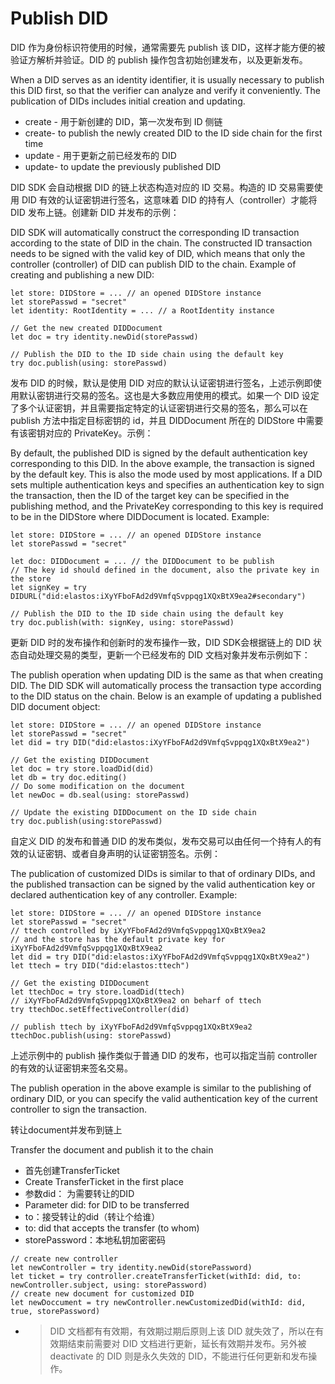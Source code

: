 # Publish DID

DID 作为身份标识符使用的时候，通常需要先 publish 该 DID，这样才能方便的被验证方解析并验证。DID 的 publish 操作包含初始创建发布，以及更新发布。

When a DID serves as an identity identifier, it is usually necessary to publish this DID first, so that the verifier can analyze and verify it conveniently. The publication of DIDs includes initial creation and updating.

* create - 用于新创建的 DID，第一次发布到 ID 侧链
* create- to publish the newly created DID to the ID side chain for the first time
* update - 用于更新之前已经发布的 DID
* update- to update the previously published DID

DID SDK 会自动根据 DID 的链上状态构造对应的 ID 交易。构造的 ID 交易需要使用 DID 有效的认证密钥进行签名，这意味着 DID 的持有人（controller）才能将 DID 发布上链。创建新 DID 并发布的示例：

DID SDK will automatically construct the corresponding ID transaction according to the state of DID in the chain. The constructed ID transaction needs to be signed with the valid key of DID, which means that only the controller (controller) of DID can publish DID to the chain. Example of creating and publishing a new DID:

```
let store: DIDStore = ... // an opened DIDStore instance
let storePasswd = "secret"
let identity: RootIdentity = ... // a RootIdentity instance

// Get the new created DIDDocument
let doc = try identity.newDid(storePasswd)

// Publish the DID to the ID side chain using the default key
try doc.publish(using: storePasswd)
```

发布 DID 的时候，默认是使用 DID 对应的默认认证密钥进行签名，上述示例即使用默认密钥进行交易的签名。这也是大多数应用使用的模式。如果一个 DID 设定了多个认证密钥，并且需要指定特定的认证密钥进行交易的签名，那么可以在 publish 方法中指定目标密钥的 id，并且 DIDDocument 所在的 DIDStore 中需要有该密钥对应的 PrivateKey。示例：

By default, the published DID is signed by the default authentication key corresponding to this DID. In the above example, the transaction is signed by the default key. This is also the mode used by most applications. If a DID sets multiple authentication keys and specifies an authentication key to sign the transaction, then the ID of the target key can be specified in the publishing method, and the PrivateKey corresponding to this key is required to be in the DIDStore where DIDDocument is located. Example:

```
let store: DIDStore = ... // an opened DIDStore instance
let storePasswd = "secret"

let doc: DIDDocument = ... // the DIDDocument to be publish
// The key id should defined in the document, also the private key in the store
let signKey = try DIDURL("did:elastos:iXyYFboFAd2d9VmfqSvppqg1XQxBtX9ea2#secondary")

// Publish the DID to the ID side chain using the default key
try doc.publish(with: signKey, using: storePasswd)
```

更新 DID 时的发布操作和创新时的发布操作一致，DID SDK会根据链上的 DID 状态自动处理交易的类型，更新一个已经发布的 DID 文档对象并发布示例如下：

The publish operation when updating DID is the same as that when creating DID. The DID SDK will automatically process the transaction type according to the DID status on the chain. Below is an example of updating a published DID document object:

```
let store: DIDStore = ... // an opened DIDStore instance
let storePasswd = "secret"
let did = try DID("did:elastos:iXyYFboFAd2d9VmfqSvppqg1XQxBtX9ea2")

// Get the existing DIDDocument
let doc = try store.loadDid(did)
let db = try doc.editing()
// Do some modification on the document
let newDoc = db.seal(using: storePasswd)

// Update the existing DIDDocument on the ID side chain
try doc.publish(using:storePasswd)
```

自定义 DID 的发布和普通 DID 的发布类似，发布交易可以由任何一个持有人的有效的认证密钥、或者自身声明的认证密钥签名。示例：

The publication of customized DIDs is similar to that of ordinary DIDs, and the published transaction can be signed by the valid authentication key or declared authentication key of any controller. Example:

```
let store: DIDStore = ... // an opened DIDStore instance
let storePasswd = "secret"
// ttech controlled by iXyYFboFAd2d9VmfqSvppqg1XQxBtX9ea2
// and the store has the default private key for iXyYFboFAd2d9VmfqSvppqg1XQxBtX9ea2
let did = try DID("did:elastos:iXyYFboFAd2d9VmfqSvppqg1XQxBtX9ea2")
let ttech = try DID("did:elastos:ttech")

// Get the existing DIDDocument
let ttechDoc = try store.loadDid(ttech)
// iXyYFboFAd2d9VmfqSvppqg1XQxBtX9ea2 on beharf of ttech
try ttechDoc.setEffectiveController(did)

// publish ttech by iXyYFboFAd2d9VmfqSvppqg1XQxBtX9ea2
ttechDoc.publish(using: storePasswd)
```

上述示例中的 publish 操作类似于普通 DID 的发布，也可以指定当前 controller 的有效的认证密钥来签名交易。

The publish operation in the above example is similar to the publishing of ordinary DID, or you can specify the valid authentication key of the current controller to sign the transaction.

转让document并发布到链上

Transfer the document and publish it to the chain

* 首先创建TransferTicket
* Create TransferTicket in the first place
* 参数did： 为需要转让的DID
* Parameter did: for DID to be transferred
* to：接受转让的did（转让个给谁）
* to: did that accepts the transfer (to whom)
* storePassword：本地私钥加密密码

```
// create new controller
let newController = try identity.newDid(storePassword)
let ticket = try controller.createTransferTicket(withId: did, to: newController.subject, using: storePassword)
// create new document for customized DID
let newDoccument = try newController.newCustomizedDid(withId: did, true, storePassword)
```

* > DID 文档都有有效期，有效期过期后原则上该 DID 就失效了，所以在有效期结束前需要对 DID 文档进行更新，延长有效期并发布。另外被 deactivate 的 DID 则是永久失效的 DID，不能进行任何更新和发布操作。
